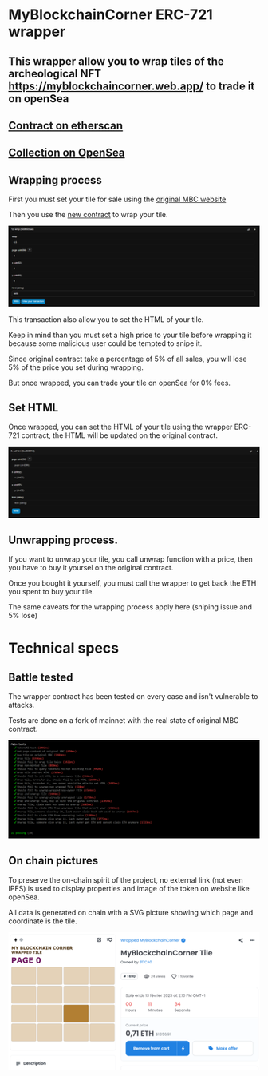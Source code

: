 # MyBlockchainCorner ERC-721 wrapper
## This wrapper allow you to wrap tiles of the archeological NFT https://myblockchaincorner.web.app/ to trade it on openSea

## [Contract on etherscan](https://etherscan.io/address/0x090F1C3bB97591b03772994DC8964f8758cc8391)
## [Collection on OpenSea](https://opensea.io/collection/wrapped-myblockchaincorner)


## Wrapping process 

First you must set your tile for sale using the [original MBC website](https://myblockchaincorner.web.app/)

Then you use the [new contract](https://etherscan.io/address/0x090F1C3bB97591b03772994DC8964f8758cc8391#writeContract) to wrap your tile. 

![alt text](./scanwrap.png "Tests")

This transaction also allow you to set the HTML of your tile.

Keep in mind than you must set a high price to your tile before wrapping it because some malicious user could be tempted to snipe it. 

Since original contract take a percentage of 5% of all sales, you will lose 5% of the price you set during wrapping. 

But once wrapped, you can trade your tile on openSea for 0% fees. 

## Set HTML 

Once wrapped, you can set the HTML of your tile using the wrapper ERC-721 contract, the HTML will be updated on the original contract. 

![alt text](./scanhtml.png "Tests")

## Unwrapping process. 

If you want to unwrap your tile, you call unwrap function with a price, then you have to buy it yoursel on the original contract.

Once you bought it yourself, you must call the wrapper to get back the ETH you spent to buy your tile.

The same caveats for the wrapping process apply here (sniping issue and 5% lose)

# Technical specs 

## Battle tested
The wrapper contract has been tested on every case and isn't vulnerable to attacks.

Tests are done on a fork of mainnet with the real state of original MBC contract.

![alt text](./tests.PNG "Tests")

## On chain pictures
To preserve the on-chain spirit of the project, no external link (not even IPFS) is used to display properties and image of the token on website like openSea. 

All data is generated on chain with a SVG picture showing which page and coordinate is the tile.

![alt text](./openSea.PNG "Tests")
